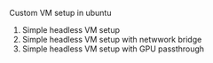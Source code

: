 Custom VM setup in ubuntu
1. Simple headless VM setup
2. Simple headless VM setup with netwwork bridge
3. Simple headless VM setup with GPU passthrough
